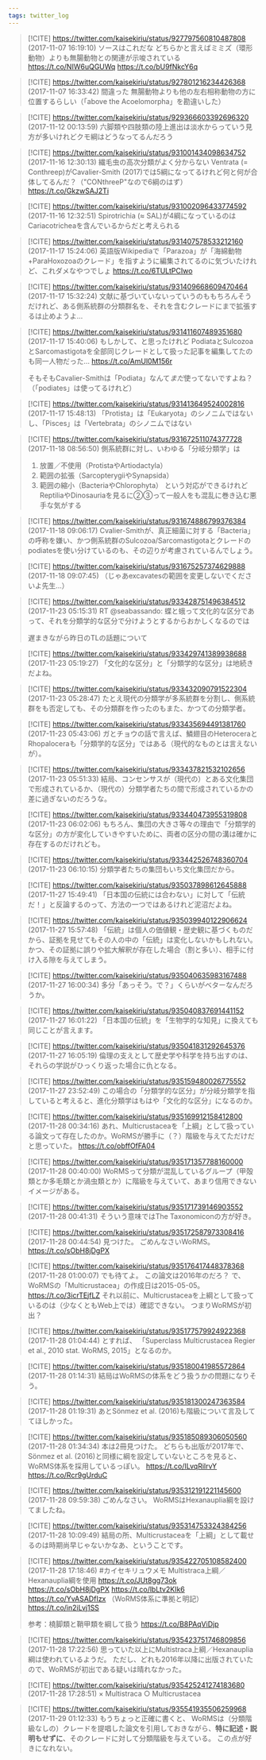 ```yaml
---
tags: twitter_log
---
```


> [!CITE] https://twitter.com/kaisekiriu/status/927797560810487808 (2017-11-07 16:19:10)
> ソースはこれだな
> どちらかと言えばミミズ（環形動物）よりも無腸動物との関連が示唆されている
> https://t.co/NIW6uQGUWq https://t.co/bU9fNkcY6q

> [!CITE] https://twitter.com/kaisekiriu/status/927801216234426368 (2017-11-07 16:33:42)
> 間違った
> 無腸動物よりも他の左右相称動物の方に位置するらしい（「above the Acoelomorpha」を勘違いした）

> [!CITE] https://twitter.com/kaisekiriu/status/929366603392696320 (2017-11-12 00:13:59)
> 六脚類や四肢類の陸上進出は淡水からっていう見方が多いけれどクモ綱はどうなってるんだろう

> [!CITE] https://twitter.com/kaisekiriu/status/931001434098634752 (2017-11-16 12:30:13)
> 繊毛虫の高次分類がよく分からない
> Ventrata (= Conthreep)がCavalier-Smith (2017)では5綱になってるけれど何と何が合体してるんだ？（"CONthreeP"なので6綱のはず）
> https://t.co/GkzwSAJ2Ti

> [!CITE] https://twitter.com/kaisekiriu/status/931002096433774592 (2017-11-16 12:32:51)
> Spirotrichia (≈ SAL)が4綱になっているのはCariacotricheaを含んでいるからだと考えられる

> [!CITE] https://twitter.com/kaisekiriu/status/931407578533212160 (2017-11-17 15:24:06)
> 英語版Wikipediaで「Parazoa」が「海綿動物+ParaHoxozoaのクレード」を指すように編集されてるのに気づいたけれど、これダメなやつでしょ
> https://t.co/6TULtPCIwo

> [!CITE] https://twitter.com/kaisekiriu/status/931409668609470464 (2017-11-17 15:32:24)
> 文献に基づいていないっていうのももちろんそうだけれど、ある側系統群の分類群名を、それを含むクレードにまで拡張するは止めようよ…

> [!CITE] https://twitter.com/kaisekiriu/status/931411607489351680 (2017-11-17 15:40:06)
> もしかして、と思ったけれど
> PodiataとSulcozoaとSarcomastigotaを全部同じクレードとして扱った記事を編集してたのも同一人物だった…
> https://t.co/AmUl0M156r
> 
> そもそもCavalier-Smithは「Podiata」なんて*まだ*使ってないですよね？（「podiates」は使ってるけれど）

> [!CITE] https://twitter.com/kaisekiriu/status/931413649524002816 (2017-11-17 15:48:13)
> 「Protista」は「Eukaryota」のシノニムではないし、「Pisces」は「Vertebrata」のシノニムではない

> [!CITE] https://twitter.com/kaisekiriu/status/931672511074377728 (2017-11-18 08:56:50)
> 側系統群に対し、いわゆる「分岐分類学」は
> 1. 放置／不使用（ProtistaやArtiodactyla）
> 2. 範囲の拡張（SarcopterygiiやSynapsida）
> 3. 範囲の縮小（BacteriaやChlorophyta）
> という対応ができるけれど
> ReptiliaやDinosauriaを見るに②③って一般人をも混乱に巻き込む悪手な気がする

> [!CITE] https://twitter.com/kaisekiriu/status/931674886799376384 (2017-11-18 09:06:17)
> Cvalier-Smithが、真正細菌に対する「Bacteria」の呼称を嫌い、かつ側系統群のSulcozoa/Sarcomastigotaとクレードのpodiatesを使い分けているのも、その辺りが考慮されているんでしょう。

> [!CITE] https://twitter.com/kaisekiriu/status/931675257374629888 (2017-11-18 09:07:45)
> （じゃあexcavatesの範囲を変更しないでくださいよ先生…）

> [!CITE] https://twitter.com/kaisekiriu/status/933428751496384512 (2017-11-23 05:15:31)
> RT @seabassando: 蝶と蛾って文化的な区分であって、それを分類学的な区分で分けようとするからおかしくなるのでは
> 
> 遅まきながら昨日のTLの話題について

> [!CITE] https://twitter.com/kaisekiriu/status/933429741389938688 (2017-11-23 05:19:27)
> 「文化的な区分」と「分類学的な区分」は地続きだよね。

> [!CITE] https://twitter.com/kaisekiriu/status/933432090791522304 (2017-11-23 05:28:47)
> たとえ現代の分類学が多系統群を分割し、側系統群をも否定しても、その分類群を作ったのもまた、かつての分類学者。

> [!CITE] https://twitter.com/kaisekiriu/status/933435694491381760 (2017-11-23 05:43:06)
> ガとチョウの話で言えば、鱗翅目のHeteroceraとRhopaloceraも「分類学的な区分」ではある（現代的なものとは言えないが）。

> [!CITE] https://twitter.com/kaisekiriu/status/933437821532102656 (2017-11-23 05:51:33)
> 結局、コンセンサスが（現代の）とある文化集団で形成されているか、（現代の）分類学者たちの間で形成されているかの差に過ぎないのだろうな。

> [!CITE] https://twitter.com/kaisekiriu/status/933440473955319808 (2017-11-23 06:02:06)
> もちろん、集団の大きさ等々の理由で「分類学的な区分」の方が変化していきやすいために、両者の区分の間の溝は確かに存在するのだけれども。

> [!CITE] https://twitter.com/kaisekiriu/status/933442526748360704 (2017-11-23 06:10:15)
> 分類学者たちの集団もいち文化集団だから。

> [!CITE] https://twitter.com/kaisekiriu/status/935037898612645888 (2017-11-27 15:49:41)
> 「日本国の伝統には合わない」に対して「伝統だ！」と反論するのって、方法の一つではあるけれど泥沼だよね。

> [!CITE] https://twitter.com/kaisekiriu/status/935039940122906624 (2017-11-27 15:57:48)
> 「伝統」は個人の価値観・歴史観に基づくものだから、証拠を見せてもその人の中の「伝統」は変化しないかもしれない。
> かつ、その証拠に誤りや拡大解釈が存在した場合（割と多い）、相手に付け入る隙を与えてしまう。

> [!CITE] https://twitter.com/kaisekiriu/status/935040635983167488 (2017-11-27 16:00:34)
> 多分「あっそう。で？」くらいがベターなんだろうか。

> [!CITE] https://twitter.com/kaisekiriu/status/935040837691441152 (2017-11-27 16:01:22)
> 「日本国の伝統」を「生物学的な知見」に換えても同じことが言えます。

> [!CITE] https://twitter.com/kaisekiriu/status/935041831292645376 (2017-11-27 16:05:19)
> 倫理の支えとして歴史学や科学を持ち出すのは、それらの学説がひっくり返った場合に仇となる。

> [!CITE] https://twitter.com/kaisekiriu/status/935159480026775552 (2017-11-27 23:52:49)
> この場合の「分類学的な区分」が分岐分類学を指していると考えると、進化分類学はもはや「文化的な区分」になるのか。

> [!CITE] https://twitter.com/kaisekiriu/status/935169912158412800 (2017-11-28 00:34:16)
> あれ、Multicrustaceaを「上綱」として扱っている論文って存在したのか。WoRMSが勝手に（？）階級を与えてただけだと思っていた。 https://t.co/obffOfFA04

> [!CITE] https://twitter.com/kaisekiriu/status/935171357788160000 (2017-11-28 00:40:00)
> WoRMSって分類が混乱しているグループ（甲殻類とか多毛類とか渦虫類とか）に階級を与えていて、あまり信用できないイメージがある。

> [!CITE] https://twitter.com/kaisekiriu/status/935171739146903552 (2017-11-28 00:41:31)
> そういう意味ではThe Taxonomiconの方が好き。

> [!CITE] https://twitter.com/kaisekiriu/status/935172587973308416 (2017-11-28 00:44:54)
> 見つけた。
> ごめんなさいWoRMS。
> https://t.co/sObH8jDgPX

> [!CITE] https://twitter.com/kaisekiriu/status/935176417448378368 (2017-11-28 01:00:07)
> でも待てよ。
> この論文は2016年のだろ？
> で、WoRMSの「Multicrustacea」の作成日は2015-05-05。
> https://t.co/3icrTEjfLZ
> それ以前に、Multicrustaceaを上綱として扱っているのは（少なくともWeb上では）確認できない。
> つまりWoRMSが初出？

> [!CITE] https://twitter.com/kaisekiriu/status/935177579924922368 (2017-11-28 01:04:44)
> とすれば、
> 「Superclass Multicrustacea Regier et al., 2010 stat. WoRMS, 2015」となるのか。

> [!CITE] https://twitter.com/kaisekiriu/status/935180041985572864 (2017-11-28 01:14:31)
> 結局はWoRMSの体系をどう扱うかの問題になりそう。

> [!CITE] https://twitter.com/kaisekiriu/status/935181300247363584 (2017-11-28 01:19:31)
> あとSönmez et al. (2016)も階級について言及しててほしかった。

> [!CITE] https://twitter.com/kaisekiriu/status/935185089306050560 (2017-11-28 01:34:34)
> 本は2冊見つけた。
> どちらも出版が2017年で、Sönmez et al. (2016)と同様に綱を設定していないところを見ると、WoRMS体系を採用しているっぽい。
> https://t.co/ILvqRilrvY
> https://t.co/Rcr9gUrduC

> [!CITE] https://twitter.com/kaisekiriu/status/935312191221145600 (2017-11-28 09:59:38)
> ごめんなさい。
>  WoRMSはHexanauplia綱を設けてましたね。

> [!CITE] https://twitter.com/kaisekiriu/status/935314753324384256 (2017-11-28 10:09:49)
> 結局の所、Multicrustaceaを「上綱」として載せるのは時期尚早じゃないかなあ、ということです。

> [!CITE] https://twitter.com/kaisekiriu/status/935422705108582400 (2017-11-28 17:18:46)
> #カイセキリュウメモ
> Multistraca上綱／Hexanauplia綱を使用
> https://t.co/JUt8gg73ok
> https://t.co/sObH8jDgPX
> https://t.co/lbLtv2KIk6
> https://t.co/YvASADfIzx
> （WoRMS体系に準拠と明記）
> https://t.co/in2iLvj1SS
> 
> 参考：橈脚類と鞘甲類を綱して扱う
> https://t.co/B8PAqViDjp

> [!CITE] https://twitter.com/kaisekiriu/status/935423751746809856 (2017-11-28 17:22:56)
> 思っていた以上にMultistraca上綱／Hexanauplia綱は使われているようだ。
> ただし、どれも2016年以降に出版されていたので、WoRMSが初出である疑いは晴れなかった。

> [!CITE] https://twitter.com/kaisekiriu/status/935425241274183680 (2017-11-28 17:28:51)
> × Multistraca
> ○ Multicrustacea

> [!CITE] https://twitter.com/kaisekiriu/status/935541935506259968 (2017-11-29 01:12:33)
> もうちょっと正確に書くと、
> WoRMSは（分類階級なしの）クレードを提唱した論文を引用しておきながら、**特に記述・説明もせずに**、そのクレードに対して分類階級を与えている。
> この点が好きになれない。
